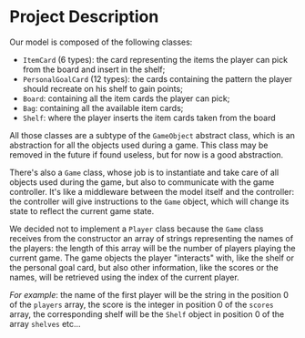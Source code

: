 # Project Description

Our model is composed of the following classes:

- `ItemCard` (6 types): the card representing the items the player can pick from the board and insert in the shelf;
- `PersonalGoalCard` (12 types): the cards containing the pattern the player should recreate on his shelf to gain points;
- `Board`: containing all the item cards the player can pick;
- `Bag`: containing all the available item cards;
- `Shelf`: where the player inserts the item cards taken from the board

All those classes are a subtype of the `GameObject` abstract class, which is an abstraction for all the objects used during a game. This class may be removed in the future if found useless, but for now is a good abstraction.

There's also a `Game` class, whose job is to instantiate and take care of all objects used during the game, but also to communicate with the game controller. It's like a middleware between the model itself and the controller: the controller will give instructions to the `Game` object, which will change its state to reflect the current game state.

We decided not to implement a `Player` class because the `Game` class receives from the constructor an array of strings representing the names of the players: the length of this array will be the number of players playing the current game. The game objects the player "interacts" with, like the shelf or the personal goal card, but also other information, like the scores or the names, will be retrieved using the index of the current player.

*For example*: the name of the first player will be the string in the position 0 of the `players` array, the score is the integer in position 0 of the `scores` array, the corresponding shelf will be the `Shelf` object in position 0 of the array `shelves` etc...
